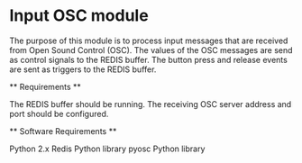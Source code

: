 Input OSC module
================

The purpose of this module is to process input messages that are received from Open Sound Control (OSC). The values of the OSC messages are send as control signals to the REDIS buffer. The button press and release events are sent as triggers to the REDIS buffer.

** Requirements **

The REDIS buffer should be running.
The receiving OSC server address and port should be configured.

** Software Requirements **

Python 2.x
Redis Python library
pyosc Python library
